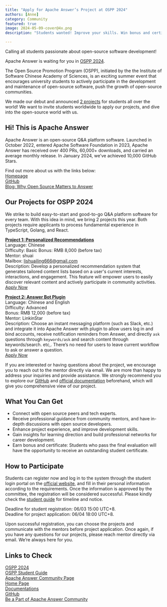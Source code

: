 ```yaml
---
title: "Apply for Apache Answer’s Project at OSPP 2024"
authors: [Anne]
category: Community
featured: true
image: 2024-05-09-cover@4x.png
description: "Students wanted! Improve your skills. Win bonus and certificate with your open-source achievements for this summer!"

---
```


Calling all students passionate about open-source software development! 

Apache Answer is waiting for you in [OSPP 2024](https://summer-ospp.ac.cn/). 

The Open Source Promotion Program (OSPP), initiated by the the Institute of Software Chinese Academy of Sciences, is an exciting summer event that encourages university students to actively participate in the development and maintenance of open-source software, push the growth of open-source communities.

We made our debut and announced [2 projects](https://summer-ospp.ac.cn/org/orgdetail/6a467fc2-8a16-486d-9d85-ad7ebdf9fd4b?lang=en) for students all over the world! We want to invite students worldwide to apply our projects, and dive into the open-source world with us. 

## Hi! This is Apache Answer
Apache Answer is an open-source Q&A platform software. Launched in October 2022, entered Apache Software Foundation in 2023, Apache Answer has received over 400 PRs, 60,000+ downloads, and carried an average monthly release. In January 2024, we’ve achieved 10,000 GitHub Stars. 

Find out more about us with the links below:      
[Homepage](https://answer.apache.org/)     
[GitHub](https://github.com/apache/incubator-answer)        
[Blog: Why Open Source Matters to Answer](https://answer.apache.org/blog/2023/05/23/why-open-source-is-the-essence-of-answer)

## Our Projects for OSPP 2024
We strike to build easy-to-start and good-to-go Q&A platform software for every team. With this idea in mind, we bring 2 projects this year. Both projects require applicants to process fundamental experience in TypeScript, Golang, and React. 

[**Project 1: Personalized Recommendations**](https://summer-ospp.ac.cn/org/prodetail/246a40179?list=org&navpage=org)      
Language: Chinese    
Difficulty: Basic 
Bonus: RMB 8,000 (before tax)     
Mentor: shuai           
Mailbox: lishuailing666@gmail.com       
Description: Develop a personalized recommendation system that generates tailored content lists based on a user's current interests, interactions, and engagement. This feature will empower users to easily discover relevant content and actively participate in community activities.       
[Apply Now](https://summer-ospp.ac.cn/org/prodetail/246a40179?list=org&navpage=org)


[**Project 2: Answer Bot Plugin**](https://summer-ospp.ac.cn/org/prodetail/246a40172?list=org&navpage=org)        
Language: Chinese and English      
Difficulty: Advanced          
Bonus: RMB 12,000 (before tax)      
Mentor: LinkinStar          
Description: Choose an instant messaging platform (such as Slack, etc.) and integrate it into Apache Answer with plugin to allow users log in and bind accounts, receive notification reminders from Answer, and directly `ask` questions through `keywords/ask` and search content through keywords/search. etc,. There’s no need for users to leave current workflow to ask or answer a question.           
[Apply Now](https://summer-ospp.ac.cn/org/prodetail/246a40172?list=org&navpage=org)

If you are interested or having questions about the project, we encourage you to reach out to the mentor directly via email. We are more than happy to address your inquiries and provide assistance. We strongly recommend you to explore our [GitHub](https://github.com/apache/incubator-answer) and [official documentation](https://answer.apache.org/docs) beforehand, which will give you comprehensive view of our project.

## What You Can Get
* Connect with open source peers and tech experts.
* Receive professional guidance from community mentors, and have in-depth discussions with open source developers.
* Enhance project experience, and improve development skills.
* Gain insights for learning direction and build professional networks for career development.
* Earn bonus and certificate: Students who pass the final evaluation will have the opportunity to receive an outstanding student certificate.

## How to Participate
Students can register now and log in to the system through the student login portal on the [official website](https://summer-ospp.ac.cn/), and fill in their personal information according to the requirements. Once the information is approved by the committee, the registration will be considered successful. Please kindly check the [student guide](https://summer-ospp.ac.cn/help/en/student/#student-guide_1) for timeline and notice.

Deadline for student registration: 06/03 15:00 UTC+8.   
Deadline for project application: 06/04 18:00 UTC+8.

Upon successful registration, you can choose the projects and communicate with the mentors before project application. Once again, if you have any questions for our projects, please reach mentor directly via email. We’re always here for you.

## Links to Check
[OSPP 2024](https://summer-ospp.ac.cn/)         
[OSPP Student Guide](https://summer-ospp.ac.cn/help/en/student/#student-guide_1)     
[Apache Answer Community Page](https://summer-ospp.ac.cn/org/orgdetail/6a467fc2-8a16-486d-9d85-ad7ebdf9fd4b?lang=en)      
[Home Page](https://answer.apache.org/)        
[Documentations](https://answer.apache.org/docs)      
[GitHub](https://github.com/apache/incubator-answer)    
[Be a Part of Apache Answer Community](https://answer.apache.org/community/contributing)
